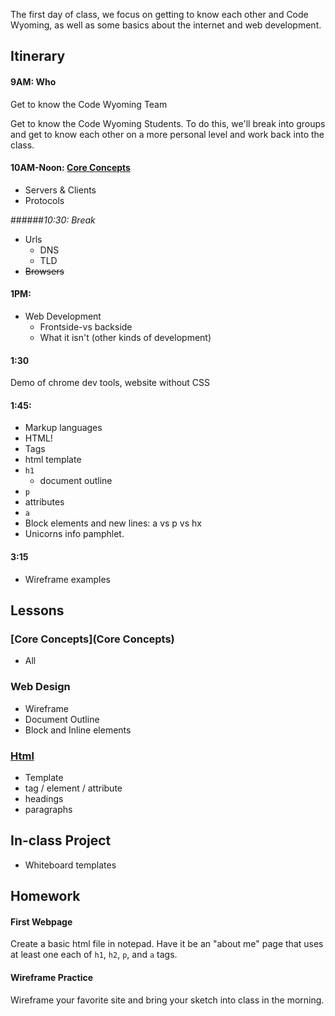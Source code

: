 The first day of class, we focus on getting to know each other and Code Wyoming, as well as some basics about the internet and web development.

Itinerary
--------

#### 9AM: Who

Get to know the Code Wyoming Team

Get to know the Code Wyoming Students. To do this, we'll break into groups and get to know each other on a more personal level and work back into the class.

   
#### 10AM-Noon: [Core Concepts](https://github.com/PitchEngine/code-wyoming/wiki/Core%20Concepts)


* Servers & Clients
* Protocols

######*10:30: Break*
* Urls
   * DNS
   * TLD
* ~~Browsers~~

#### 1PM:
* Web Development
   * Frontside-vs backside
   * What it isn't (other kinds of development)

#### 1:30
Demo of chrome dev tools, website without CSS

#### 1:45:
* Markup languages
* HTML!
* Tags
* html template
* `h1`
   * document outline
* `p`
* attributes
* `a`
* Block elements and new lines: a vs p vs hx
* Unicorns info pamphlet.

#### 3:15
* Wireframe examples


Lessons
---------

### [Core Concepts](Core Concepts)
* All

### Web Design
* Wireframe
* Document Outline
* Block and Inline elements

### [Html](Html#building-blocks)
* Template
* tag / element / attribute
* headings
* paragraphs

In-class Project
--------------
* Whiteboard templates

Homework
--------------
#### First Webpage
Create a basic html file in notepad. Have it be an "about me" page that uses at least one each of `h1`, `h2`, `p`, and `a` tags.
#### Wireframe Practice
Wireframe your favorite site and bring your sketch into class in the morning.
